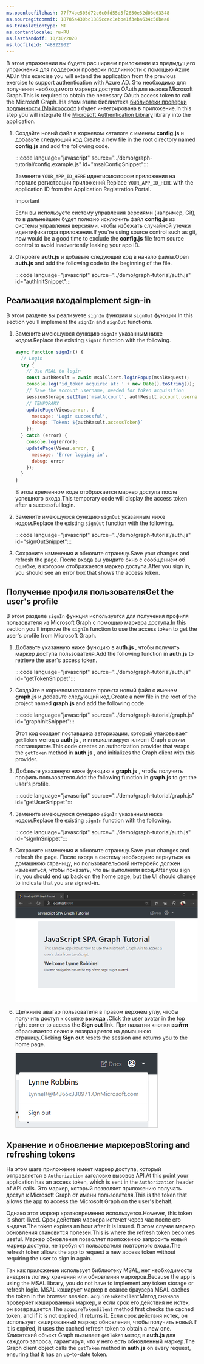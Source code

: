 ```yaml
---
ms.openlocfilehash: 77f74be505d72c6c0fd55d5f2650e32d03d63348
ms.sourcegitcommit: 18785a430bc1885ccac1ebbe1f3eba634c58bea8
ms.translationtype: MT
ms.contentlocale: ru-RU
ms.lasthandoff: 10/30/2020
ms.locfileid: "48822902"
---
```

<!-- markdownlint-disable MD002 MD041 -->

<span data-ttu-id="aa0e6-101">В этом упражнении вы будете расширяем приложение из предыдущего упражнения для поддержки проверки подлинности с помощью Azure AD.</span><span class="sxs-lookup"><span data-stu-id="aa0e6-101">In this exercise you will extend the application from the previous exercise to support authentication with Azure AD.</span></span> <span data-ttu-id="aa0e6-102">Это необходимо для получения необходимого маркера доступа OAuth для вызова Microsoft Graph.</span><span class="sxs-lookup"><span data-stu-id="aa0e6-102">This is required to obtain the necessary OAuth access token to call the Microsoft Graph.</span></span> <span data-ttu-id="aa0e6-103">На этом этапе библиотека [библиотеки проверки подлинности (Майкрософт](https://github.com/AzureAD/microsoft-authentication-library-for-js) ) будет интегрирована в приложение.</span><span class="sxs-lookup"><span data-stu-id="aa0e6-103">In this step you will integrate the [Microsoft Authentication Library](https://github.com/AzureAD/microsoft-authentication-library-for-js) library into the application.</span></span>

1. <span data-ttu-id="aa0e6-104">Создайте новый файл в корневом каталоге с именем **config.js** и добавьте следующий код.</span><span class="sxs-lookup"><span data-stu-id="aa0e6-104">Create a new file in the root directory named **config.js** and add the following code.</span></span>

    :::code language="javascript" source="../demo/graph-tutorial/config.example.js" id="msalConfigSnippet":::

    <span data-ttu-id="aa0e6-105">Замените `YOUR_APP_ID_HERE` идентификатором приложения на портале регистрации приложений.</span><span class="sxs-lookup"><span data-stu-id="aa0e6-105">Replace `YOUR_APP_ID_HERE` with the application ID from the Application Registration Portal.</span></span>

    > [!IMPORTANT]
    > <span data-ttu-id="aa0e6-106">Если вы используете систему управления версиями (например, Git), то в дальнейшем будет полезно исключить файл **config.js** из системы управления версиями, чтобы избежать случайной утечки идентификатора приложения.</span><span class="sxs-lookup"><span data-stu-id="aa0e6-106">If you're using source control such as git, now would be a good time to exclude the **config.js** file from source control to avoid inadvertently leaking your app ID.</span></span>

1. <span data-ttu-id="aa0e6-107">Откройте **auth.js** и добавьте следующий код в начало файла.</span><span class="sxs-lookup"><span data-stu-id="aa0e6-107">Open **auth.js** and add the following code to the beginning of the file.</span></span>

    :::code language="javascript" source="../demo/graph-tutorial/auth.js" id="authInitSnippet":::

## <a name="implement-sign-in"></a><span data-ttu-id="aa0e6-108">Реализация входа</span><span class="sxs-lookup"><span data-stu-id="aa0e6-108">Implement sign-in</span></span>

<span data-ttu-id="aa0e6-109">В этом разделе вы реализуете `signIn` функции и `signOut` функции.</span><span class="sxs-lookup"><span data-stu-id="aa0e6-109">In this section you'll implement the `signIn` and `signOut` functions.</span></span>

1. <span data-ttu-id="aa0e6-110">Замените имеющуюся функцию `signIn` указанным ниже кодом.</span><span class="sxs-lookup"><span data-stu-id="aa0e6-110">Replace the existing `signIn` function with the following.</span></span>

    ```javascript
    async function signIn() {
      // Login
      try {
        // Use MSAL to login
        const authResult = await msalClient.loginPopup(msalRequest);
        console.log('id_token acquired at: ' + new Date().toString());
        // Save the account username, needed for token acquisition
        sessionStorage.setItem('msalAccount', authResult.account.username);
        // TEMPORARY
        updatePage(Views.error, {
          message: 'Login successful',
          debug: `Token: ${authResult.accessToken}`
        });
      } catch (error) {
        console.log(error);
        updatePage(Views.error, {
          message: 'Error logging in',
          debug: error
        });
      }
    }
    ```

    <span data-ttu-id="aa0e6-111">В этом временном коде отображается маркер доступа после успешного входа.</span><span class="sxs-lookup"><span data-stu-id="aa0e6-111">This temporary code will display the access token after a successful login.</span></span>

1. <span data-ttu-id="aa0e6-112">Замените имеющуюся функцию `signOut` указанным ниже кодом.</span><span class="sxs-lookup"><span data-stu-id="aa0e6-112">Replace the existing `signOut` function with the following.</span></span>

    :::code language="javascript" source="../demo/graph-tutorial/auth.js" id="signOutSnippet":::

1. <span data-ttu-id="aa0e6-113">Сохраните изменения и обновите страницу.</span><span class="sxs-lookup"><span data-stu-id="aa0e6-113">Save your changes and refresh the page.</span></span> <span data-ttu-id="aa0e6-114">После входа вы увидите окно с сообщением об ошибке, в котором отображается маркер доступа.</span><span class="sxs-lookup"><span data-stu-id="aa0e6-114">After you sign in, you should see an error box that shows the access token.</span></span>

## <a name="get-the-users-profile"></a><span data-ttu-id="aa0e6-115">Получение профиля пользователя</span><span class="sxs-lookup"><span data-stu-id="aa0e6-115">Get the user's profile</span></span>

<span data-ttu-id="aa0e6-116">В этом разделе `signIn` функция используется для получения профиля пользователя из Microsoft Graph с помощью маркера доступа.</span><span class="sxs-lookup"><span data-stu-id="aa0e6-116">In this section you'll improve the `signIn` function to use the access token to get the user's profile from Microsoft Graph.</span></span>

1. <span data-ttu-id="aa0e6-117">Добавьте указанную ниже функцию в **auth.js** , чтобы получить маркер доступа пользователя.</span><span class="sxs-lookup"><span data-stu-id="aa0e6-117">Add the following function in **auth.js** to retrieve the user's access token.</span></span>

    :::code language="javascript" source="../demo/graph-tutorial/auth.js" id="getTokenSnippet":::

1. <span data-ttu-id="aa0e6-118">Создайте в корневом каталоге проекта новый файл с именем **graph.js** и добавьте следующий код.</span><span class="sxs-lookup"><span data-stu-id="aa0e6-118">Create a new file in the root of the project named **graph.js** and add the following code.</span></span>

    :::code language="javascript" source="../demo/graph-tutorial/graph.js" id="graphInitSnippet":::

    <span data-ttu-id="aa0e6-119">Этот код создает поставщика авторизации, который упаковывает `getToken` метод в **auth.js** , и инициализирует клиент Graph с этим поставщиком.</span><span class="sxs-lookup"><span data-stu-id="aa0e6-119">This code creates an authorization provider that wraps the `getToken` method in **auth.js** , and initializes the Graph client with this provider.</span></span>

1. <span data-ttu-id="aa0e6-120">Добавьте указанную ниже функцию в **graph.js** , чтобы получить профиль пользователя.</span><span class="sxs-lookup"><span data-stu-id="aa0e6-120">Add the following function in **graph.js** to get the user's profile.</span></span>

    :::code language="javascript" source="../demo/graph-tutorial/graph.js" id="getUserSnippet":::

1. <span data-ttu-id="aa0e6-121">Замените имеющуюся функцию `signIn` указанным ниже кодом.</span><span class="sxs-lookup"><span data-stu-id="aa0e6-121">Replace the existing `signIn` function with the following.</span></span>

    :::code language="javascript" source="../demo/graph-tutorial/auth.js" id="signInSnippet":::

1. <span data-ttu-id="aa0e6-122">Сохраните изменения и обновите страницу.</span><span class="sxs-lookup"><span data-stu-id="aa0e6-122">Save your changes and refresh the page.</span></span> <span data-ttu-id="aa0e6-123">После входа в систему необходимо вернуться на домашнюю страницу, но пользовательский интерфейс должен измениться, чтобы показать, что вы выполнили вход.</span><span class="sxs-lookup"><span data-stu-id="aa0e6-123">After you sign in, you should end up back on the home page, but the UI should change to indicate that you are signed-in.</span></span>

    ![Снимок экрана домашней страницы после входа](./images/user-signed-in.png)

1. <span data-ttu-id="aa0e6-125">Щелкните аватар пользователя в правом верхнем углу, чтобы получить доступ к ссылке **выхода** .</span><span class="sxs-lookup"><span data-stu-id="aa0e6-125">Click the user avatar in the top right corner to access the **Sign out** link.</span></span> <span data-ttu-id="aa0e6-126">При нажатии кнопки **выйти** сбрасывается сеанс и возвращается на домашнюю страницу.</span><span class="sxs-lookup"><span data-stu-id="aa0e6-126">Clicking **Sign out** resets the session and returns you to the home page.</span></span>

    ![Снимок экрана с раскрывающимся меню со ссылкой "выйти"](./images/sign-out-button.png)

## <a name="storing-and-refreshing-tokens"></a><span data-ttu-id="aa0e6-128">Хранение и обновление маркеров</span><span class="sxs-lookup"><span data-stu-id="aa0e6-128">Storing and refreshing tokens</span></span>

<span data-ttu-id="aa0e6-129">На этом шаге приложение имеет маркер доступа, который отправляется в `Authorization` заголовке вызовов API.</span><span class="sxs-lookup"><span data-stu-id="aa0e6-129">At this point your application has an access token, which is sent in the `Authorization` header of API calls.</span></span> <span data-ttu-id="aa0e6-130">Это маркер, который позволяет приложению получать доступ к Microsoft Graph от имени пользователя.</span><span class="sxs-lookup"><span data-stu-id="aa0e6-130">This is the token that allows the app to access the Microsoft Graph on the user's behalf.</span></span>

<span data-ttu-id="aa0e6-131">Однако этот маркер кратковременно используется.</span><span class="sxs-lookup"><span data-stu-id="aa0e6-131">However, this token is short-lived.</span></span> <span data-ttu-id="aa0e6-132">Срок действия маркера истечет через час после его выдачи.</span><span class="sxs-lookup"><span data-stu-id="aa0e6-132">The token expires an hour after it is issued.</span></span> <span data-ttu-id="aa0e6-133">В этом случае маркер обновления становится полезен.</span><span class="sxs-lookup"><span data-stu-id="aa0e6-133">This is where the refresh token becomes useful.</span></span> <span data-ttu-id="aa0e6-134">Маркер обновления позволяет приложению запросить новый маркер доступа, не требуя от пользователя повторного входа.</span><span class="sxs-lookup"><span data-stu-id="aa0e6-134">The refresh token allows the app to request a new access token without requiring the user to sign in again.</span></span>

<span data-ttu-id="aa0e6-135">Так как приложение использует библиотеку MSAL, нет необходимости внедрять логику хранения или обновления маркеров.</span><span class="sxs-lookup"><span data-stu-id="aa0e6-135">Because the app is using the MSAL library, you do not have to implement any token storage or refresh logic.</span></span> <span data-ttu-id="aa0e6-136">MSAL кэширует маркер в сеансе браузера.</span><span class="sxs-lookup"><span data-stu-id="aa0e6-136">MSAL caches the token in the browser session.</span></span> <span data-ttu-id="aa0e6-137">`acquireTokenSilent`Метод сначала проверяет кэшированный маркер, и если срок его действия не истек, он возвращается.</span><span class="sxs-lookup"><span data-stu-id="aa0e6-137">The `acquireTokenSilent` method first checks the cached token, and if it is not expired, it returns it.</span></span> <span data-ttu-id="aa0e6-138">Если срок действия истек, он использует кэшированный маркер обновления, чтобы получить новый.</span><span class="sxs-lookup"><span data-stu-id="aa0e6-138">If it is expired, it uses the cached refresh token to obtain a new one.</span></span> <span data-ttu-id="aa0e6-139">Клиентский объект Graph вызывает `getToken` метод в **auth.js** для каждого запроса, гарантируя, что у него есть обновленный маркер.</span><span class="sxs-lookup"><span data-stu-id="aa0e6-139">The Graph client object calls the `getToken` method in **auth.js** on every request, ensuring that it has an up-to-date token.</span></span>
